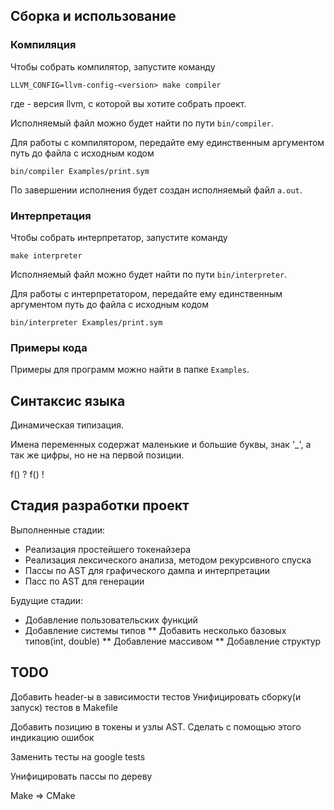 ## Сборка и использование

### Компиляция
Чтобы собрать компилятор, запустите команду
```
LLVM_CONFIG=llvm-config-<version> make compiler
```

где <version> - версия llvm, с которой вы хотите собрать проект.

Исполняемый файл можно будет найти по пути `bin/compiler`.

Для работы с компилятором, передайте ему единственным аргументом путь до файла с исходным кодом
```
bin/compiler Examples/print.sym
```
По завершении исполнения будет создан исполняемый файл `a.out`.

### Интерпретация
Чтобы собрать интерпретатор, запустите команду
```
make interpreter
```

Исполняемый файл можно будет найти по пути `bin/interpreter`.

Для работы с интерпретатором, передайте ему единственным аргументом путь до файла с исходным кодом
```
bin/interpreter Examples/print.sym
```

### Примеры кода
Примеры для программ можно найти в папке `Examples`.

## Синтаксис языка

Динамическая типизация.

Имена переменных содержат маленькие и большие буквы, знак '_', а так же цифры, но не на первой позиции.

f() ?
f() !

## Стадия разработки проект
Выполненные стадии:
* Реализация простейшего токенайзера
* Реализация лексического анализа, методом рекурсивного спуска
* Пассы по AST для графического дампа и интерпретации
* Пасс по AST для генерации

Будущие стадии:
* Добавление пользовательских функций
* Добавление системы типов
    ** Добавить несколько базовых типов(int, double)
    ** Добавление массивом
    ** Добавление структур

## TODO

Добавить header-ы в зависимости тестов
Унифицировать сборку(и запуск) тестов в Makefile

Добавить позицию в токены и узлы AST. Сделать с помощью этого индикацию ошибок

Заменить тесты на google tests

Унифицировать пассы по дереву

Make => CMake
